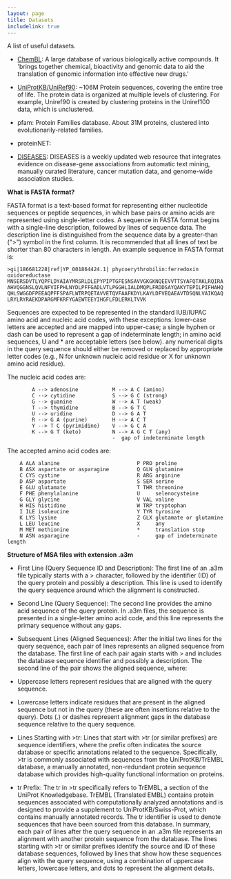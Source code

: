 ```yaml
---
layout: page
title: Datasets
includelink: true
---
```


A list of useful datasets. 

- [ChemBL](https://www.ebi.ac.uk/chembl/): A large database of various biologically active compounds. It 'brings together chemical, bioactivity and genomic data to aid the translation of genomic information into effective new drugs.'


- [UniProtKB/UniRef90](https://www.uniprot.org/help/uniref): ~106M Protein sequences, covering the entire tree of life. The protein data is organized at multiple levels of clustering. For example, Uniref90 is created by clustering proteins in the Uniref100 data, which is unclustered.  

- pfam: Protein Families database. About 31M proteins, clustered into evolutionarily-related families.

- proteinNET:  

- [DISEASES](https://diseases.jensenlab.org/About): DISEASES is a weekly updated web resource that integrates evidence on disease-gene associations from automatic text mining, manually curated literature, cancer mutation data, and genome-wide association studies.



**What is FASTA format?**

FASTA format is a text-based format for representing either nucleotide sequences or peptide sequences, in which base pairs or amino acids are represented using single-letter codes. A sequence in FASTA format begins with a single-line description, followed by lines of sequence data. The description line is distinguished from the sequence data by a greater-than (">") symbol in the first column. It is recommended that all lines of text be shorter than 80 characters in length.
An example sequence in FASTA format is:

```
>gi|186681228|ref|YP_001864424.1| phycoerythrobilin:ferredoxin oxidoreductase
MNSERSDVTLYQPFLDYAIAYMRSRLDLEPYPIPTGFESNSAVVGKGKNQEEVVTTSYAFQTAKLRQIRA
AHVQGGNSLQVLNFVIFPHLNYDLPFFGADLVTLPGGHLIALDMQPLFRDDSAYQAKYTEPILPIFHAHQ
QHLSWGGDFPEEAQPFFSPAFLWTRPQETAVVETQVFAAFKDYLKAYLDFVEQAEAVTDSQNLVAIKQAQ
LRYLRYRAEKDPARGMFKRFYGAEWTEEYIHGFLFDLERKLTVVK
```

Sequences are expected to be represented in the standard IUB/IUPAC amino acid and nucleic acid codes, with these exceptions:
lower-case letters are accepted and are mapped into upper-case;
a single hyphen or dash can be used to represent a gap of indeterminate length;
in amino acid sequences, U and * are acceptable letters (see below).
any numerical digits in the query sequence should either be removed or replaced by appropriate letter codes (e.g., N for unknown nucleic acid residue or X for unknown amino acid residue).

The nucleic acid codes are:
```
        A --> adenosine           M --> A C (amino)
        C --> cytidine            S --> G C (strong)
        G --> guanine             W --> A T (weak)
        T --> thymidine           B --> G T C
        U --> uridine             D --> G A T
        R --> G A (purine)        H --> A C T
        Y --> T C (pyrimidine)    V --> G C A
        K --> G T (keto)          N --> A G C T (any)
                                  -  gap of indeterminate length
```

The accepted amino acid codes are:

```
    A ALA alanine                         P PRO proline
    B ASX aspartate or asparagine         Q GLN glutamine
    C CYS cystine                         R ARG arginine
    D ASP aspartate                       S SER serine
    E GLU glutamate                       T THR threonine
    F PHE phenylalanine                   U     selenocysteine
    G GLY glycine                         V VAL valine
    H HIS histidine                       W TRP tryptophan
    I ILE isoleucine                      Y TYR tyrosine
    K LYS lysine                          Z GLX glutamate or glutamine
    L LEU leucine                         X     any
    M MET methionine                      *     translation stop
    N ASN asparagine                      -     gap of indeterminate length
```


**Structure of MSA files with extension .a3m**

- First Line (Query Sequence ID and Description): The first line of an .a3m file typically starts with a > character, followed by the identifier (ID) of the query protein and possibly a description. This line is used to identify the query sequence around which the alignment is constructed.

- Second Line (Query Sequence): The second line provides the amino acid sequence of the query protein. In .a3m files, the sequence is presented in a single-letter amino acid code, and this line represents the primary sequence without any gaps.

- Subsequent Lines (Aligned Sequences): After the initial two lines for the query sequence, each pair of lines represents an aligned sequence from the database. The first line of each pair again starts with > and includes the database sequence identifier and possibly a description. The second line of the pair shows the aligned sequence, where:

- Uppercase letters represent residues that are aligned with the query sequence.
- Lowercase letters indicate residues that are present in the aligned sequence but not in the query (these are often insertions relative to the query).
Dots (.) or dashes represent alignment gaps in the database sequence relative to the query sequence.

- Lines Starting with >tr: Lines that start with >tr (or similar prefixes) are sequence identifiers, where the prefix often indicates the source database or specific annotations related to the sequence. Specifically, >tr is commonly associated with sequences from the UniProtKB/TrEMBL database, a manually annotated, non-redundant protein sequence database which provides high-quality functional information on proteins.

- tr Prefix: The tr in >tr specifically refers to TrEMBL, a section of the UniProt Knowledgebase. TrEMBL (Translated EMBL) contains protein sequences associated with computationally analyzed annotations and is designed to provide a supplement to UniProtKB/Swiss-Prot, which contains manually annotated records. The tr identifier is used to denote sequences that have been sourced from this database.
In summary, each pair of lines after the query sequence in an .a3m file represents an alignment with another protein sequence from the database. The lines starting with >tr or similar prefixes identify the source and ID of these database sequences, followed by lines that show how these sequences align with the query sequence, using a combination of uppercase letters, lowercase letters, and dots to represent the alignment details.



